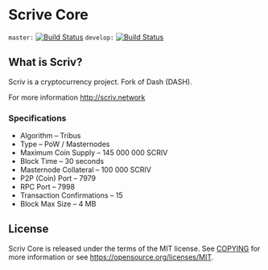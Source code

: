 Scrive Core
===============================

`master:` [![Build Status](https://travis-ci.org/ScrivNerwork/scriv.svg?branch=master)](https://travis-ci.org/ScrivNerwork/scriv) `develop:` [![Build Status](https://travis-ci.org/ScrivNerwork/scriv.svg?branch=develop)](https://travis-ci.org/ScrivNerwork/scriv/branches)

What is Scriv?
----------------

Scriv is a cryptocurrency project. Fork of Dash (DASH).

For more information http://scriv.network

### Specifications

* Algorithm – Tribus
* Type – PoW / Masternodes
* Maximum Coin Supply – 145 000 000 SCRIV
* Block Time – 30 seconds
* Masternode Collateral – 100 000 SCRIV
* P2P (Coin) Port – 7979
* RPC Port – 7998
* Transaction Confirmations – 15
* Block Max Size – 4 MB

License
-------

Scriv Core is released under the terms of the MIT license. See [COPYING](COPYING) for more
information or see https://opensource.org/licenses/MIT.
